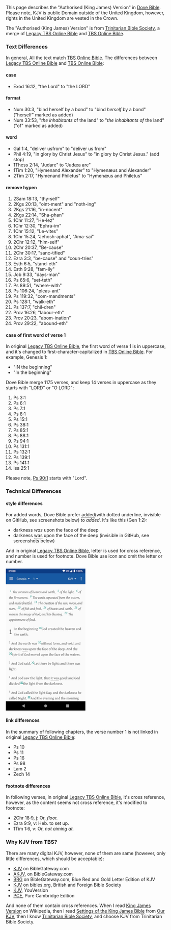 This page describes the "Authorised (King James) Version" in [Dove Bible](https://bible.jianyu.io). Please note, KJV is public Domain outside of the United Kingdom, however, rights in the United Kingdom are vested in the Crown.

The "Authorised (King James) Version" is from [Trinitarian Bible Society](https://tbsbibles.org/), a merge of [Legacy TBS Online Bible](https://tbsdigital.net) and [TBS Online Bible](https://www.tbsonlinebible.com).

### Text Differences
In general, All the text match [TBS Online Bible](https://www.tbsonlinebible.com). The differences between [Legacy TBS Online Bible](https://tbsdigital.net) and [TBS Online Bible](https://www.tbsonlinebible.com):

#### case
- Exod 16:12, "the Lord" to "the LORD"

#### format
- Num 30:3, "bind<i>&#160;</i>herself by a bond" to "bind<i>&#160;herself</i> by a bond" ("herself" marked as added)
- Num 33:53, "<i>the in</i><i>hab</i><i>i</i><i>tants </i>of the land" to "<i>the inhabitants of</i> the land" ("of" marked as added)

#### word
- Gal 1:4, "deliver usfrom" to "deliver us from"
- Phil 4:19, "in glory by Christ Jesus" to "in glory by Christ Jesus." (add stop)
- 1Thess 2:14, "Judare" to "Judæa are"
- 1Tim 1:20, "Hymenand Alexander" to "Hymenæus and Alexander"
- 2Tim 2:17, "Hymenand Philetus" to "Hymenæus and Philetus"

#### remove hypen
1. 2Sam 18:13, "thy-self"
1. 2Kgs 20:13, "oint-ment" and "noth-ing"
1. 2Kgs 21:16, "in-nocent"
1. 2Kgs 22:14, "Sha-phan"
1. 1Chr 11:27, "He-lez"
1. 1Chr 12:30, "Ephra-im"
1. 1Chr 15:12, "Le-vites"
1. 1Chr 15:24, "Jehosh-aphat", "Ama-sai"
1. 2Chr 12:12, "him-self"
1. 2Chr 20:37, "Be-cause"
1. 2Chr 30:17, "sanc-tified"
1. Ezra 3:3, "be-cause" and "coun-tries"
1. Esth 6:5, "stand-eth"
1. Esth 9:28, "fam-ily"
1. Job 9:33, "days-man"
1. Ps 65:6, "set-teth"
1. Ps 89:51, "where-with"
1. Ps 106:24, "pleas-ant"
1. Ps 119:32, "com-mandments"
1. Ps 128:1, "walk-eth"
1. Ps 137:7, "chil-dren"
1. Prov 16:26, "labour-eth"
1. Prov 20:23, "abom-ination"
1. Prov 29:22, "abound-eth"

#### case of first word of verse 1
In original [Legacy TBS Online Bible](https://tbsdigital.net), the first word of verse 1 is in uppercase, and it's changed to first-character-capitalized in [TBS Online Bible](https://www.tbsonlinebible.com). For example, Genesis 1:

- "IN the beginning"
- "In the beginning"

Dove Bible merge 1175 verses, and keep 14 verses in uppercase as they starts with "LORD" or "O LORD":

1. Ps 3:1
1. Ps 6:1
1. Ps 7:1
1. Ps 8:1
1. Ps 15:1
1. Ps 38:1
1. Ps 85:1
1. Ps 88:1
1. Ps 94:1
1. Ps 131:1
1. Ps 132:1
1. Ps 139:1
1. Ps 141:1
1. Isa 25:1

Please note, [Ps 90:1](https://www.tbsonlinebible.com/#en_PSA_90) starts with "Lord".

### Technical Differences

#### style differences
For added words, Dove Bible prefer <span style="border-bottom: 1px dotted">added</span>(with dotted underline, invisible on GitHub, see screenshots below) to <i>added</i>. It's like this (Gen 1:2):

- darkness <i>was</i> upon the face of the deep
- darkness <i style="border-bottom: 1px dotted; font-style: normal">was</i> upon the face of the deep (invisible in GitHub, see screenshots below)

And in original [Legacy TBS Online Bible](https://tbsdigital.net), letter is used for cross reference, and number is used for footnote. Dove Bible use icon and omit the letter or number.

<img src="dove-bible-kjv.jpg" width="250">

#### link differences

In the summary of following chapters, the verse number 1 is not linked in original [Legacy TBS Online Bible](https://tbsdigital.net):

- Ps 10
- Ps 11
- Ps 16
- Ps 98
- Lam 2
- Zech 14

#### footnote differences

In following verses, in original [Legacy TBS Online Bible](https://tbsdigital.net), it's cross reference, however, as the content seems not cross reference, it's modified to footnote:

- 2Chr 18:9, j: Or, <i>floor.</i> 
- Ezra 9:9, v: Heb. to set up. 
- 1Tim 1:6, v: Or, <i>not aiming at.</i> 

### Why KJV from TBS?

There are many digital KJV, however, none of them are same (however, only little differences, which should be acceptable):

- [KJV](https://www.biblegateway.com/versions/King-James-Version-KJV-Bible/) on BibleGateway.com
- [AKJV](https://www.biblegateway.com/versions/Authorized-King-James-Version-AKJV-Bible/), on BibleGateway.com
- [BRG](https://www.biblegateway.com/versions/BRG-Bible/) on BibleGateway.com, Blue Red and Gold Letter Edition of KJV
- [KJV](https://bibles.org/versions/eng-KJV) on bibles.org, British and Foreign Bible Society
- [KJV](https://www.bible.com/versions/1), YouVersion
- [PCE](http://www.bibleprotector.com), Pure Cambridge Edition

And none of them contain cross references. When I read [King James Version](https://en.wikipedia.org/wiki/King_James_Version) on Wikipedia, then I read [Settings of the King James Bible](http://www.ourkjv.com/KJB.pdf) from [Our KJV](http://www.ourkjv.com/), then I know [Trinitarian Bible Society](https://tbsbibles.org/), and choose KJV from Trinitarian Bible Society.

